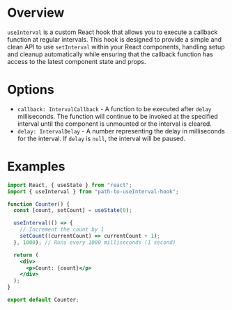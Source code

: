 # Overview

`useInterval` is a custom React hook that allows you to execute a callback function at regular intervals. This hook is designed to provide a simple and clean API to use `setInterval` within your React components, handling setup and cleanup automatically while ensuring that the callback function has access to the latest component state and props.

# Options

- `callback: IntervalCallback` - A function to be executed after `delay` milliseconds. The function will continue to be invoked at the specified interval until the component is unmounted or the interval is cleared.
- `delay: IntervalDelay` - A number representing the delay in milliseconds for the interval. If `delay` is `null`, the interval will be paused.

# Examples

```jsx
import React, { useState } from "react";
import { useInterval } from "path-to-useInterval-hook";

function Counter() {
  const [count, setCount] = useState(0);

  useInterval(() => {
    // Increment the count by 1
    setCount((currentCount) => currentCount + 1);
  }, 1000); // Runs every 1000 milliseconds (1 second)

  return (
    <div>
      <p>Count: {count}</p>
    </div>
  );
}

export default Counter;
```
